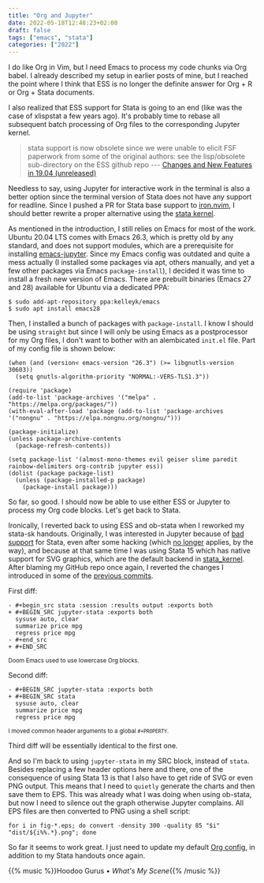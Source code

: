 ```yaml
---
title: "Org and Jupyter"
date: 2022-05-18T12:48:23+02:00
draft: false
tags: ["emacs", "stata"]
categories: ["2022"]
---
```


I do like Org in Vim, but I need Emacs to process my code chunks via Org babel. I already described my setup in earlier posts of mine, but I reached the point where I think that ESS is no longer the definite answer for Org + R or Org + Stata documents.

I also realized that ESS support for Stata is going to an end (like was the case of xlispstat a few years ago). It's probably time to rebase all subsequent batch processing of Org files to the corresponding Jupyter kernel.

> stata support is now obsolete since we were unable to elicit FSF paperwork from some of the original authors: see the lisp/obsolete sub-directory on the ESS github repo --- [Changes and New Features in 19.04 (unreleased)]

Needless to say, using Jupyter for interactive work in the terminal is also a better option since the terminal version of Stata does not have any support for readline. Since I pushed a PR for Stata base support to [iron.nvim], I should better rewrite a proper alternative using the [stata kernel].

As mentioned in the introduction, I still relies on Emacs for most of the work. Ubuntu 20.04 LTS comes with Emacs 26.3, which is pretty old by any standard, and does not support modules, which are a prerequisite for installing [emacs-jupyter]. Since my Emacs config was outdated and quite a mess actually (I installed some packages via apt, others manually, and yet a few other packages via Emacs `package-install`), I decided it was time to install a fresh new version of Emacs. There are prebuilt binaries (Emacs 27 and 28) available for Ubuntu via a dedicated PPA:

```
$ sudo add-apt-repository ppa:kelleyk/emacs
$ sudo apt install emacs28
```

Then, I installed a bunch of packages with `package-install`. I know I should be using `straight` but since I will only be using Emacs as a postprocessor for my Org files, I don't want to bother with an alembicated `init.el` file. Part of my config file is shown below:

```emacs-lisp
(when (and (version< emacs-version "26.3") (>= libgnutls-version 30603))
  (setq gnutls-algorithm-priority "NORMAL:-VERS-TLS1.3"))

(require 'package)
(add-to-list 'package-archives '("melpa" . "https://melpa.org/packages/"))
(with-eval-after-load 'package (add-to-list 'package-archives '("nongnu" . "https://elpa.nongnu.org/nongnu/")))

(package-initialize)
(unless package-archive-contents
  (package-refresh-contents))

(setq package-list '(almost-mono-themes evil geiser slime paredit rainbow-delimiters org-contrib jupyter ess))
(dolist (package package-list)
  (unless (package-installed-p package)
    (package-install package)))
```

So far, so good. I should now be able to use either ESS or Jupyter to process my Org code blocks. Let's get back to Stata.

Ironically, I reverted back to using ESS and ob-stata when I reworked my stata-sk handouts. Originally, I was interested in Jupyter because of [bad support] for Stata, even after some hacking (which [no longer] applies, by the way), and because at that same time I was using Stata 15 which has native support for SVG graphics, which are the default backend in [stata_kernel]. After blaming my GitHub repo once again, I reverted the changes I introduced in some of the [previous commits].

First diff:

```
- #+begin_src stata :session :results output :exports both
+ #+BEGIN_SRC jupyter-stata :exports both
  sysuse auto, clear
  summarize price mpg
  regress price mpg
- #+end_src
+ #+END_SRC
```

<small>Doom Emacs used to use lowercase Org blocks.</small>

Second diff:

```
- #+BEGIN_SRC jupyter-stata :exports both
+ #+BEGIN_SRC stata
  sysuse auto, clear
  summarize price mpg
  regress price mpg
```

<small>I moved common header arguments to a global `#+PROPERTY`.</small>

Third diff will be essentially identical to the first one.

And so I'm back to using `jupyter-stata` in my SRC block, instead of `stata`. Besides replacing a few header options here and there, one of the consequence of using Stata 13 is that I also have to get ride of SVG or even PNG output. This means that I need to `quietly` generate the charts and then save them to EPS. This was already what I was doing when using ob-stata, but now I need to silence out the graph otherwise Jupyter complains. All EPS files are then converted to PNG using a shell script:

```shell
for i in fig-*.eps; do convert -density 300 -quality 85 "$i" "dist/${i%%.*}.png"; done
```

So far it seems to work great. I just need to update my default [Org config], in addition to my Stata handouts once again.

{{% music %}}Hoodoo Gurus • _What's My Scene_{{% /music %}}

[changes and new features in 19.04 (unreleased)]: https://ess.r-project.org/Manual/ess.html
[no longer]: https://gitlab.com/robhicks/ob-stata.el/-/issues/10
[bad support]: https://gitlab.com/robhicks/ob-stata.el/-/issues/10
[stata_kernel]: https://kylebarron.dev/stata_kernel/
[stata kernel]: /post/stata-jupyter/
[emacs-jupyter]: https://github.com/nnicandro/emacs-jupyter
[previous commits]: https://github.com/even4void/stata-sk/commit/d24b13817df321cd963970c8f948f66651caba63
[iron.nvim]: https://github.com/hkupty/iron.nvim/pull/214
[org config]: /pub/org-setup.pdf
